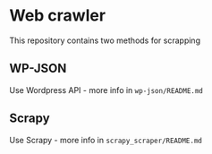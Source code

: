 # Web crawler

This repository contains two methods for scrapping

## WP-JSON

Use Wordpress API - more info in `wp-json/README.md`

## Scrapy

Use Scrapy - more info in `scrapy_scraper/README.md`

